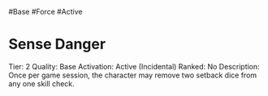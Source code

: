 #Base 
#Force 
#Active 

# Sense Danger
Tier: 2
Quality: Base
Activation: Active (Incidental)
Ranked: No
Description: Once per game session, the character may remove two setback dice from any one skill check.